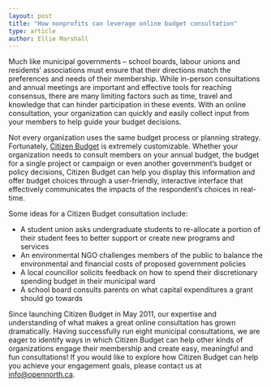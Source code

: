```yaml
---
layout: post
title: "How nonprofits can leverage online budget consultation"
type: article
author: Ellie Marshall
---
```

Much like municipal governments – school boards, labour unions and residents’ associations must ensure that their directions match the preferences and needs of their membership. While in-person consultations and annual meetings are important and effective tools for reaching consensus, there are many limiting factors such as time, travel and knowledge that can hinder participation in these events.  With an online consultation, your organization can quickly and easily collect input from your members to help guide your budget decisions.

Not every organization uses the same budget process or planning strategy. Fortunately, [Citizen Budget](http://www.citizenbudget.com) is extremely customizable. Whether your organization needs to consult members on your annual budget, the budget for a single project or campaign or even another government’s budget or policy decisions, Citizen Budget can help you display this information and offer budget choices through a user-friendly, interactive interface that effectively communicates the impacts of the respondent’s choices in real-time.

Some ideas for a Citizen Budget consultation include:
- A student union asks undergraduate students to re-allocate a portion of their student fees to better support or create new programs and services
- An environmental NGO challenges members of the public to balance the environmental and financial costs of proposed government policies
- A local councillor solicits feedback on how to spend their discretionary spending budget in their municipal ward
- A school board consults parents on what capital expenditures a grant should go towards

Since launching Citizen Budget in May 2011, our expertise and understanding of what makes a great online consultation has grown dramatically. Having successfully run eight municipal consultations, we are eager to identify ways in which Citizen Budget can help other kinds of organizations engage their membership and create easy, meaningful and fun consultations! If you would like to explore how Citizen Budget can help you achieve your engagement goals, please contact us at [info@opennorth.ca](mailto:info@opennorth.ca).